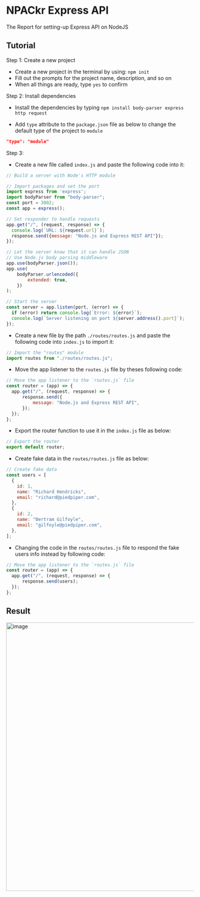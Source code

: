 # NPACkr Express API

The Report for setting-up Express API on NodeJS

## Tutorial

Step 1: Create a new project

* Create a new project in the terminal by using: `npm init`
* Fill out the prompts for the project name, description, and so on
* When all things are ready, type `yes` to confirm

Step 2: Install dependencies

* Install the dependencies by typing `npm install body-parser express http request`

* Add `type` attribute to the `package.json` file as below to change the default type of the project to `module`

```json
"type": "module"
```

Step 3:

* Create a new file called `index.js` and paste the following code into it:

```js
// Build a server with Node's HTTP module

// Import packages and set the port
import express from 'express';
import bodyParser from "body-parser";
const port = 3002;
const app = express();

// Set responder to handle requests
app.get("/", (request, response) => {
  console.log(`URL: ${request.url}`);
  response.send({message: "Node.js and Express REST API"});
});

// Let the server know that it can handle JSON
// Use Node.js body parsing middleware
app.use(bodyParser.json());
app.use(
    bodyParser.urlencoded({
        extended: true,
    })
);

// Start the server
const server = app.listen(port, (error) => {
  if (error) return console.log(`Error: ${error}`);
  console.log(`Server listening on port ${server.address().port}`);
});
```

* Create a new file by the path `./routes/routes.js` and paste the following code into `index.js` to import it:

```js
// Import the "routes" module
import routes from "./routes/routes.js";
```

* Move the app listener to the `routes.js` file by theses following code:

```js
// Move the app listener to the `routes.js` file
const router = (app) => {
  app.get("/", (request, response) => {
      response.send({
          message: "Node.js and Express REST API",
      });
  });
};
```

* Export the router function to use it in the `index.js` file as below:

```js
// Export the router
export default router;
```

* Create fake data in the `routes/routes.js` file as below:

```js
// Create fake data
const users = [
  {
    id: 1,
    name: "Richard Hendricks",
    email: "richard@piedpiper.com",
  },
  {
    id: 2,
    name: "Bertram Gilfoyle",
    email: "gilfoyle@piedpiper.com",
  },
];
```

* Changing the code in the `routes/routes.js` file to respond the fake users info instead by following code:

```js
// Move the app listener to the `routes.js` file
const router = (app) => {
  app.get("/", (request, response) => {
      response.send(users);
  });
};
```

## Result

<img width="720" alt="image" src="https://user-images.githubusercontent.com/24362894/176858318-f275f9ec-4651-430e-86f0-f0014924656b.png">

